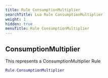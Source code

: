 ```yaml
---
title: Rule ConsumptionMultiplier
searchTitle: Lua Rule ConsumptionMultiplier
weight: 1
hidden: true
menuTitle: Rule ConsumptionMultiplier
---
```

## ConsumptionMultiplier

This represents a ConsumptionMultiplier Rule
```lua
Rule.ConsumptionMultiplier
```